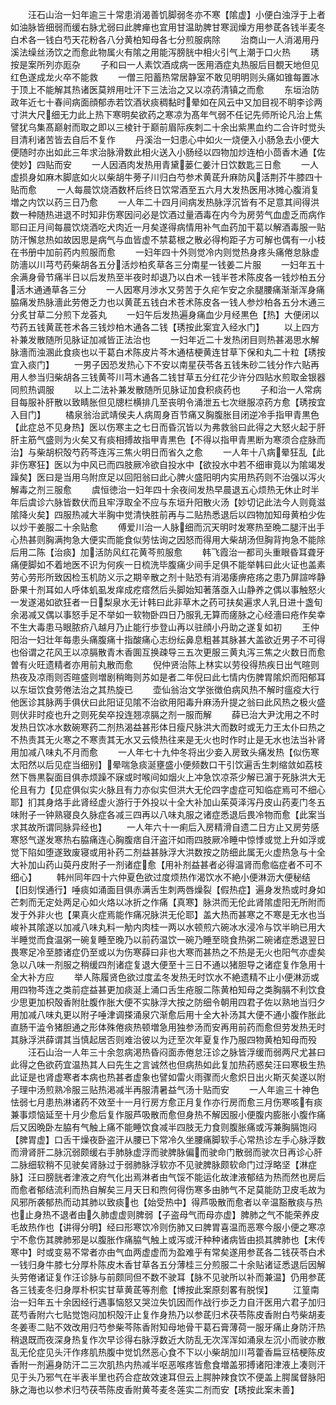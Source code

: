 <!-- { "loadSidebar": true } -->
　　汪石山治一妇年逾三十常患消渴善饥脚弱冬亦不寒【隂虚】小便白浊浮于上者如油脉皆细弱而缓右脉尤弱曰此脾瘅也宜用甘温助脾甘寒润燥方用参茋各钱半麦冬白术各一钱白芍天花粉各八分黄柏知母各七分煎服病除
　　治商山一人消渴用丹溪法缲丝汤饮之而愈此物属火有隂之用能泻膀胱中相火引气上潮于口火热
　　琇按是案所列亦厖杂
　　子和曰一人素饮酒成病一医用酒症丸热服后目覩天地但见红色遂成龙火卒不能救
　　一僧三阳蓄热常居静室不敢见明明则头痛如锥每置冰于顶上不能解其热诸医莫辨用吐汗下三法治之又以凉药清镇之而愈
　　东垣治防政年近七十春间病面顔郁赤若饮酒状痰稠黏时晕如在风云中又加目视不眀李诊两寸洪大尺细无力此上热下寒明矣欲药之寒凉为髙年气弱不任记先师所论凡治上焦譬犹乌集髙巅射而取之即以三棱针于巅前眉际疾刺二十余出紫黒血约二合许时觉头目清利诸苦皆去自后不复作
　　丹溪治一妇患心中如火一烧便入小肠急去小便大便随时亦出如此三年求治脉滑数此相火送入小肠经以四物加炒连柏小茴香木通【佐使妙】四贴而安
　　一人因酒肉发热用青黛蒌仁姜汁日饮数匙三日愈
　　一人虚损身如麻木脚底如火以柴胡牛蒡子川归白芍参术黄茋升麻防风活荆芥牛膝四十贴而愈
　　一人每晨饮烧酒数杯后终日饮常酒至五六月大发热医用冰摊心腹消复増之内饮以药三日乃愈
　　一人年二十四月间病发热脉浮沉皆有不足意其间得洪数一种随热进退不时知非伤寒因问必是饮酒过量酒毒在内今为房劳气血虚乏而病作耶曰正月间每晨饮烧酒吃犬肉近一月矣遂得病情用补气血药加干葛以解酒毒服一贴防汗懈怠热如故因思是病气与血皆虚不禁葛根之散必得枸距子方可解也偶有一小枝在书册中加前药内煎服而愈
　　一妇年四十外则觉冷内则觉热身疼头痛倦怠脉虚防濇以川芎芍药柴胡各五分活炒柏炙草各三分南星一钱姜二片服
　　一妇年五十余满身骨节痛半日以后发热至半夜时却退乃以白术一钱半苍术陈皮各一钱炒柏五分活木通通草各三分
　　一人因寒月渉水又劳苦于久疟乍安之余腿腰痛渐渐浑身痛脇痛发热脉濇此劳倦乏力也以黄茋五钱白术苍术陈皮各一钱人参炒柏各五分木通三分炙甘草二分煎下龙荟丸
　　一妇午后发热遍身痛血少月经黒色【热】大便闭以芍药五钱黄茋苍术各三钱炒柏木通各二钱【琇按此案宜入经水门】
　　以上四方补兼发散随所见脉证加减皆正法治也
　　一妇年近二十发热闭目则热甚渴思水解脉濇而浊溷此食痰也以干葛白术陈皮片芩木通桔梗黄连甘草下保和丸二十粒【琇按宜入痰门】
　　一男子因恐发热心下不安以南星茯苓各五钱朱砂二钱分作六贴再用人参当归柴胡各三钱黄芩川芎木通各二钱甘草五分红花少许分四贴水煎取金银器同煎热调服
　　以上二法补兼发散随所见脉证加食积痰药也
　　子和治一人常病目每服补肝散以致睛胀但见牕栏横排几至丧明令涌泄五七次继服凉药方愈【琇按宜入目门】
　　橘泉翁治武靖侯夫人病周身百节痛又胸腹胀目闭逆冷手指甲青黒色【此症总不见身热】医以伤寒主之七日而昏沉皆以为弗救翁曰此得之大怒火起于肝肝主筋气盛则为火矣又有痰相搏故指甲青黒色【不得以指甲青黒断为寒须合症脉而治】与柴胡枳殻芍药芩连泻三焦火明日而省久之愈
　　一人年十八病晕狂乱【此非伤寒狂】医以为中风已而四肢厥冷欲自投水中【欲投水中若不细审竟以为隂竭发躁矣】医曰是当用乌附庶足以回阳翁曰此心脾火盛阳明内实用热药则不治强以泻火解毒之剂三服愈
　　虞恒徳治一妇年四十余夜间发热早晨退五心烦热无休止时半年后虞诊六脉皆数伏而且牢浮取全不应与东垣升阳散火汤【妙切记此法今人则竟滋隂降火矣】四服热减大半胸中觉清快胜前再与二贴热悉退后以四物加知母黄柏少佐以炒干姜服二十余贴愈
　　傅爱川治一人脉细而沉天明时发寒热至晩二腿汗出手心热甚则胸满拘急大便实而能食似劳怯询之因怒而得用大柴胡汤但胸背拘急不能除后用二陈【治痰】加活防风红花黄芩煎服愈
　　韩飞霞治一都司头重眼昏耳聋牙痛便脚如不着地医不识为何疾一日梳洗毕腹痛少间手足俱不能举韩曰此火证也盖素劳心劳形所致因检玉机防义示之期辛散之剂十贴恐有消渴痿痹疮疡之患乃屏諠哗静卧果十剂耳如人呼体虮虱发痒成疙瘩然后头脚始知著落亟入山静养之偶以事触怒火一发遂渴如欲狂者一日梨泉水无计韩曰此非草木之药可扶矣遍求人乳日进十盏旬余渴减又偶以事怒手足不举如一软物卧四日乃服乳无算而瘥脉之心经濇曰疮作矣幸不生大毒患马眼脓疥八越月乃止能行歩登山再以驻顔小丹助之遂复如初
　　王仲阳治一妇壮年每患头痛腹痛十指酸痛心志纷纭鼻息粗甚其脉甚大盖欲近男子不可得也俗谓之花风王以凉膈散青木香圎互换疎导三五次更服三黄丸泻三焦之火数日而愈曽有火旺遗精者亦用前丸散而愈
　　倪仲贤治陈上林实以劳役得热疾日出气暄则热夜及凉雨则否暄盛则増剧稍晦则苏如是者二年倪曰此七情内伤脾胃隂炽而阳郁耳以东垣饮食劳倦法治之其热旋已
　　壶仙翁治文学张徴伯病风热不解时瘟疫大行他医诊其脉两手俱伏曰此阳证见隂不治欲用阳毒升麻汤升提之翁曰此风热之极火盛则伏非时疫也升之则死矣卒投连翘凉膈之剂一服而解
　　薛已治大尹沈用之不时发热日饮冰水数碗寒药二剂热渴益甚形体日瘦尺脉洪大而数时或无力王太仆曰热之不热责其无火寒之不寒责其无水又云倐热往来是无火也时作时止是无水也法当补肾用加减八味丸不月而愈
　　一人年七十九仲冬将出少妾入房致头痛发热【似伤寒太阳然以后见症当细别】晕喘急痰涎壅盛小便频数口干引饮遍舌生刺缩敛如荔枝然下唇黒裂面目俱赤烦躁不寐或时喉间如烟火上冲急饮凉茶少解已濵于死脉洪大无伦且有力【见症俱似实火脉且有力亦似实但洪大无伦四字虚症可知临症焉可不细心耶】扪其身烙手此肾经虚火游行于外投以十全大补加山茱萸泽泻丹皮山药麦门冬五味附子一钟熟寝良久脉症各减三四再以八味丸服之诸症悉退后畏冷物而愈【此案当求其故所谓同脉异经也】
　　一人年六十一痢后入房精滑自遗二日方止又房劳感寒怒气遂发寒热右脇痛连心胸腹痞自汗盗汗如雨四肢厥冷睡中惊悸或觉上升如浮或觉下陷如堕遂致废寝或用补药二剂益甚脉浮大洪数按之防细此属无火虚热急与十全大补加山药山萸丹皮附子一剂诸症愈【用补剂益甚者必得温肾而愈临症者不可不细心】
　　韩州同年四十六仲夏色欲过度烦热作渴饮水不絶小便淋沥大便秘结【旧刻悮通行】唾痰如涌面目俱赤满舌生刺两唇燥裂【假热症】遍身发热或时身如芒刺而无定处两足心如火烙以冰折之作痛【真寒】脉洪而无伦此肾隂虚阳无所附而发于外非火也【果真火症焉能作痛况脉洪无伦耶】盖大热而甚寒之不寒是无水也当峻补其隂遂以加减八味丸料一觔内肉桂一两以水顿煎六碗冰水浸冷与饮半晌已用大半睡觉而食温粥一碗复睡至晚乃以前药温饮一碗乃睡至晓食热粥二碗诸症悉退翌日畏寒足冷至膝诸症仍至或以为伤寒薛曰非也大寒而甚热之不热是无火也阳气亦虚矣急以八味一剂服之稍缓四剂诸症复退大便至十三日不通以猪胆导之诸症复作急用十全大补方应
　　举人陈履贤色欲过度孟冬发热无时饮水不絶遗精不止小便淋沥或用四物芩连之类前症益甚更加痰涎上涌口舌生疮服二陈黄柏知母之类胸膈不利饮食少思更加枳殻香附肚腹作胀大便不实脉浮大按之防细令朝用四君子佐以熟地当归夕用加减八味丸更以附子唾津调搽涌泉穴渐愈后用十全大补汤其大便不通小腹作胀此直肠干澁令猪胆通之形体殊倦痰热顿増急用独参汤而安再用前药而愈但劳发热无时其脉浮洪薛谓其当慎起居否则难治彼以为迂至次年夏复作乃服四物黄柏知母而殁
　　汪石山治一人年三十余忽病渇热昏闷面赤倦怠汪诊之脉皆浮缓而弱两尺尤甚曰此得之色欲药宜温热其人曰先生之言诚然也但病热如此复加热药惑矣汪曰寒极生热此证是也肾虚寒者本病也热甚者虚象也譬如雷火雨骤而火愈炽日出火斯灭矣遂以附子理中汤煎熟冷服三贴热渇减半再服清暑益气汤十贴而安
　　一人年逾三十神色怯弱七月患热淋诸药不效至十一月行房方愈正月复作亦行房而愈三月伤寒咳有痰兼事烦恼延至十月少愈后复作服芦吸散而愈但身热不解因服小便腹内膨胀小腹作痛后又因晩卧左脇有气触上痛不能睡饮食减半四肢无力食则腹胀痛或泻兼胸膈饱闷【脾胃虚】口舌干燥夜卧盗汗从腰已下常冷久坐腰痛脚软手心常热诊左手心脉浮数而滑肾肝二脉沉弱颇缓右手肺脉虚浮而驶脾脉偏而驶命门散弱而驶次日再诊心肝二脉细软稍不见驶矣肾脉过于弱肺脉浮软亦不见驶脾脉颇软命门过浮略坚【淋症脉】汪曰膀胱者津液之府气化出焉淋者由气馁不能运化故津液郁结为热而然也房后而愈者郁结流利而热自解矣三月天日和煦何得伤寒多由肺气不足莫能防卫皮毛故为风邪所袭郁热而动其肺以致痰也【始受热中】得芦吸散而愈者以辛温豁散痰与热也止身热不退者由久肺虚虚则脾弱【子盗母气而母亦虚】脾肺之气不能荣养皮毛故热作也【讲得分明】经曰形寒饮冷则伤肺又曰脾胃喜温而恶寒今服小便之寒凉宁不愈伤其脾肺邪是以腹胀作痛脇气触上或泻或汗种种诸病皆由损其脾肺也【末传寒中】时或变易不常者亦由气血两虚虚而为盈难乎有常矣遂用参茋各二钱茯苓白术一钱归身牛膝七分厚朴陈皮木香甘草各五分薄桂三分煎服二十余贴诸证悉退后因解头劳倦诸证复作汪诊脉与前颇同但不数不驶耳【脉不见驶所以补而兼温】仍用参茋各三钱麦冬归身厚朴枳实甘草黄茋等剂愈【博按此案原刻畧有脱悮】
　　江篁南治一妇年五十余因经行遇事恼怒又哭泣失饥因而作战行歩乏力自汗医用六君子加归茋芍香附六七贴觉饱闷加枳殻汗止复作身热乃以参茋归术茯苓陈皮香附白芍柴胡麦冬姜枣二贴不效改用归芍参柴芩陈香附知母地骨干葛石膏薄荷一服牙痛止身防汗热稍退既而夜深身热复作次早诊得右脉浮数近大防乱无次浑浑如涌泉左沉小而驶亦散乱无伦症见头汗作疼肌热腹中觉饥然恶心食不下以小柴胡加川芎藿香扁豆桔梗陈皮香附一剂遍身防汗二三次肌热内热减半呕恶喉疼皆愈食増盖邪搏诸阳津液上凑则汗见于头乃邪气在半表半里也药合症故效速耳但云上腭肿辣食饮不便盖上腭属督脉阳脉之海也以参术归芍茯苓陈皮香附黄芩麦冬莲实二剂而安【琇按此案未善】
